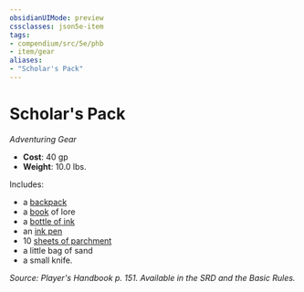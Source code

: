 ```yaml
---
obsidianUIMode: preview
cssclasses: json5e-item
tags:
- compendium/src/5e/phb
- item/gear
aliases: 
- "Scholar's Pack"
---
```

# Scholar's Pack
*Adventuring Gear*  

- **Cost**: 40 gp
- **Weight**: 10.0 lbs.

Includes:

- a [backpack](/3-Mechanics/CLI/items/backpack.md)  
- a [book](/3-Mechanics/CLI/items/book.md) of lore  
- a [bottle of ink](/3-Mechanics/CLI/items/ink-1-ounce-bottle.md)  
- an [ink pen](/3-Mechanics/CLI/items/ink-pen.md)  
- 10 [sheets of parchment](/3-Mechanics/CLI/items/parchment-one-sheet.md)  
- a little bag of sand  
- a small knife.  

*Source: Player's Handbook p. 151. Available in the SRD and the Basic Rules.*